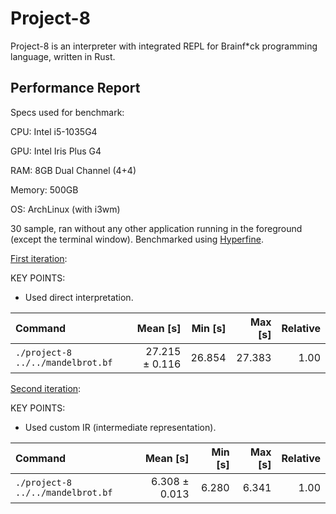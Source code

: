 # Project-8

Project-8 is an interpreter with integrated REPL for Brainf*ck programming language, written in Rust.

## Performance Report

Specs used for benchmark:

CPU: Intel i5-1035G4

GPU: Intel Iris Plus G4

RAM: 8GB Dual Channel (4+4)

Memory: 500GB

OS: ArchLinux (with i3wm)

30 sample, ran without any other application running in the foreground (except the terminal window). Benchmarked using [Hyperfine](https://github.com/sharkdp/hyperfine).

[First iteration](https://github.com/PeterAjaaa/Project-8/tree/2a0bcf4f945527dbdff7fdb6d22afb57edc44c3d):

KEY POINTS:

- Used direct interpretation.

| Command | Mean [s] | Min [s] | Max [s] | Relative |
|:---|---:|---:|---:|---:|
| `./project-8 ../../mandelbrot.bf` | 27.215 ± 0.116 | 26.854 | 27.383 | 1.00 |

[Second iteration](https://github.com/PeterAjaaa/Project-8/tree/f6af189707022067e23ef91e372c5da3e68272b6):

KEY POINTS:

- Used custom IR (intermediate representation).

| Command | Mean [s] | Min [s] | Max [s] | Relative |
|:---|---:|---:|---:|---:|
| `./project-8 ../../mandelbrot.bf` | 6.308 ± 0.013 | 6.280 | 6.341 | 1.00 |
